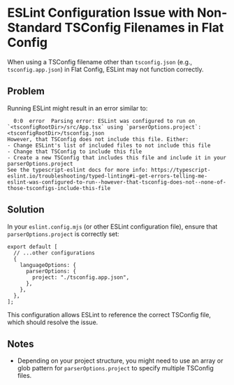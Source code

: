 # ESLint Configuration Issue with Non-Standard TSConfig Filenames in Flat Config

When using a TSConfig filename other than `tsconfig.json` (e.g., `tsconfig.app.json`) in Flat Config, ESLint may not function correctly.

## Problem

Running ESLint might result in an error similar to:

```text
  0:0  error  Parsing error: ESLint was configured to run on `<tsconfigRootDir>/src/App.tsx` using `parserOptions.project`: <tsconfigRootDir>/tsconfig.json
However, that TSConfig does not include this file. Either:
- Change ESLint's list of included files to not include this file
- Change that TSConfig to include this file
- Create a new TSConfig that includes this file and include it in your parserOptions.project
See the typescript-eslint docs for more info: https://typescript-eslint.io/troubleshooting/typed-linting#i-get-errors-telling-me-eslint-was-configured-to-run--however-that-tsconfig-does-not--none-of-those-tsconfigs-include-this-file
```

## Solution

In your `eslint.config.mjs` (or other ESLint configuration file), ensure that `parserOptions.project` is correctly set:

```js:Example of flat config
export default [
  // ...other configurations
  {
    languageOptions: {
      parserOptions: {
        project: "./tsconfig.app.json",
      },
    },
  },
];
```

This configuration allows ESLint to reference the correct TSConfig file, which should resolve the issue.

## Notes

- Depending on your project structure, you might need to use an array or glob pattern for `parserOptions.project` to specify multiple TSConfig files.
